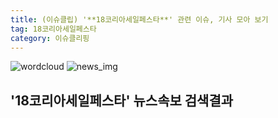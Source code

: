```yaml
---
title: (이슈클립) '**18코리아세일페스타**' 관련 이슈, 기사 모아 보기
tag: 18코리아세일페스타
category: 이슈클리핑
---
```

![wordcloud](https://s3.ap-northeast-2.amazonaws.com/lyrics101-wordcloud/2018-09-28-1538106935.png)
![news_img](https://user-images.githubusercontent.com/42597476/44507050-1206f400-a6e4-11e8-8d98-7ffbfebb353f.png)
## **'**18코리아세일페스타**'** 뉴스속보 검색결과

